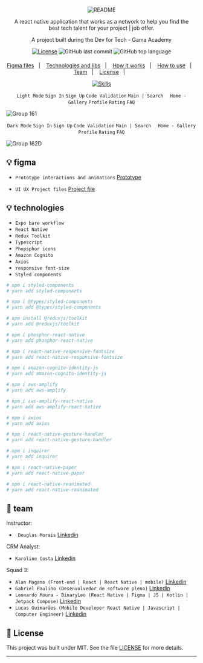 <div align="center" style="margin: 20px; text-align: center">

![README](https://user-images.githubusercontent.com/72607039/191648867-a1f654c5-c4d5-468d-94b2-5c2db301f7bd.png)


   
   
  <p>A react native application that works as a network to help you find the best tech talent for your project | job offer.</p>
  <p>A project built during the Dev for Tech - Gama Academy</p>
 
  [![License](http://img.shields.io/:license-mit-blue.svg?style=flat-square)](https://github.com/MaganoAlan/FIND_DEV-GAMA_ACADEMY/blob/main/LICENSE)
  ![GitHub last commit](https://img.shields.io/github/last-commit/MaganoAlan/FIND_DEV-GAMA_ACADEMY?style=flat-square)
  ![GitHub top language](https://img.shields.io/github/languages/top/MaganoAlan/FIND_DEV-GAMA_ACADEMY?style=flat-square)
 
</div>

<p align="center">
  <a href="#-figma">Figma files</a>&nbsp;&nbsp;&nbsp;|&nbsp;&nbsp;&nbsp;
  <a href="#-technologies">Technologies and libs</a>&nbsp;&nbsp;&nbsp;|&nbsp;&nbsp;&nbsp;
  <a href="#-how-it-works">How it works</a>&nbsp;&nbsp;&nbsp;|&nbsp;&nbsp;&nbsp;
  <a href="#-how-to-use">How to use</a>&nbsp;&nbsp;&nbsp;|&nbsp;&nbsp;&nbsp;
  <a href="#-team">Team</a>&nbsp;&nbsp;&nbsp;|&nbsp;&nbsp;&nbsp;
  <a href="#-license">License</a>&nbsp;&nbsp;&nbsp;|&nbsp;&nbsp;&nbsp;
</p>

<div align="center">  

 [![Skills](https://skillicons.dev/icons?i=react,ts,webpack,vscode,aws,styledcomponents,redux,figma,&perline=8)](/MaganoAlan/FIND_DEV-GAMA_ACADEMY)
 
</div>
<div align="center">  

``Light Mode``          ``Sign In``          ``Sign Up``          ``Code Validation``          ``Main | Search  ``          ``Home - Gallery``          ``Profile``          ``Rating``          ``FAQ``

</div>


![Group 161](https://user-images.githubusercontent.com/72607039/191650426-f2a03cae-e3f0-446c-9b17-8f2b0c3a036f.png)

<div align="center">  

``Dark Mode``          ``Sign In``          ``Sign Up``          ``Code Validation``          ``Main | Search  ``          ``Home - Gallery``   ``Profile``          ``Rating``          ``FAQ``


</div>


![Group 162D](https://user-images.githubusercontent.com/72607039/191650430-1006557a-fcad-4d98-8455-89a61b5d027c.png)







## 💡 figma 

- ``Prototype interactions and animations``  [Prototype](https://www.figma.com/proto/kCneBOYcJgwj2f6zMBmwhq/FIND-DEV?page-id=461%3A1597&node-id=461%3A2048&viewport=467%2C348%2C0.14&scaling=min-zoom&starting-point-node-id=461%3A2048)

- ``UI UX Project files``  [Project file](https://www.figma.com/file/kCneBOYcJgwj2f6zMBmwhq/FIND-DEV?node-id=36%3A1401)

## 💡 technologies

- ``Expo bare workflow``
- ``React Native``
- ``Redux Toolkit``
- ``Typescript``
- ``Phopsphor icons`` 
- ``Amazon Cognito``
- ``Axios``  
- ``responsive font-size`` 
- ``Styled components``

```bash
# npm i styled-components
# yarn add styled-components

# npm i @types/styled-components
# yarn add @types/styled-components

# npm install @reduxjs/toolkit
# yarn add @reduxjs/toolkit

# npm i phosphor-react-native
# yarn add phosphor-react-native

# npm i react-native-responsive-fontsize
# yarn add react-native-responsive-fontsize

# npm i amazon-cognito-identity-js
# yarn add amazon-cognito-identity-js

# npm i aws-amplify
# yarn add aws-amplify

# npm i aws-amplify-react-native
# yarn add aws-amplify-react-native

# npm i axios
# yarn add axios

# npm i react-native-gesture-handler
# yarn add react-native-gesture-handler

# npm i inquirer
# yarn add inquirer

# npm i react-native-paper
# yarn add react-native-paper

# npm i react-native-reanimated
# yarn add react-native-reanimated

```



## 👤 team

Instructor:
- `` Douglas Morais`` [Linkedin](https://www.linkedin.com/in/douglasmoraisdev/)

CRM Analyst:
- `` Karoline Costa `` [Linkedin](https://www.linkedin.com/in/karolinecostaribeiro/)

Squad 3:
- ``Alan Magano (Front-end | React | React Native | mobile)`` [Linkedin](https://www.linkedin.com/in/alanmagano/)
- ``Gabriel Paulino (Desenvolvedor de software pleno)`` [Linkedin](https://www.linkedin.com/in/gabriel-paulin0/)
- ``Leonardo Moura - BinaryLeo (React Native | Figma | JS | Kotlin | Jetpack Compose)`` [Linkedin](https://www.linkedin.com/in/leonardo-moura-92b513209/)
- ``Lucas Guimarães (Mobile Developer React Native | Javascript | Computer Engineer)`` [Linkedin](https://www.linkedin.com/in/lukeguima/)

## 📄 License

This project was built under MIT. See the file [LICENSE](LICENSE) for more details.

---
